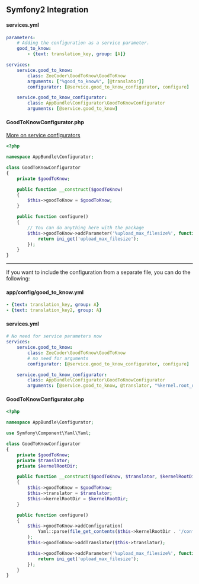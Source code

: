 ## Symfony2 Integration

#### services.yml
```yml
parameters:
    # Adding the configuration as a service parameter.
    good_to_know:
        - {text: translation_key, group: [A]}

services:
    service.good_to_know:
        class: ZeeCoder\GoodToKnow\GoodToKnow
        arguments: ["%good_to_know%", [@translator]]
        configurator: [@service.good_to_know_configurator, configure]

    service.good_to_know_configurator:
        class: AppBundle\Configurator\GoodToKnowConfigurator
        arguments: [@service.good_to_know]
```

#### GoodToKnowConfigurator.php
[More on service configurators](http://symfony.com/doc/current/components/dependency_injection/configurators.html)
```php
<?php

namespace AppBundle\Configurator;

class GoodToKnowConfigurator
{
    private $goodToKnow;

    public function __construct($goodToKnow)
    {
        $this->goodToKnow = $goodToKnow;
    }

    public function configure()
    {
        // You can do anything here with the package
        $this->goodToKnow->addParameter('%upload_max_filesize%', function() {
            return ini_get('upload_max_filesize');
        });
    }
}
```

---

If you want to include the configuration from a separate file, you can do the
following:

#### app/config/good_to_know.yml
```yml
- {text: translation_key, group: A}
- {text: translation_key2, group: A}
```

#### services.yml
```yml
# No need for service parameters now
services:
    service.good_to_know:
        class: ZeeCoder\GoodToKnow\GoodToKnow
        # no need for arguments
        configurator: [@service.good_to_know_configurator, configure]

    service.good_to_know_configurator:
        class: AppBundle\Configurator\GoodToKnowConfigurator
        arguments: [@service.good_to_know, @translator, "%kernel.root_dir%"]
```

#### GoodToKnowConfigurator.php
```php
<?php

namespace AppBundle\Configurator;

use Symfony\Component\Yaml\Yaml;

class GoodToKnowConfigurator
{
    private $goodToKnow;
    private $translator;
    private $kernelRootDir;

    public function __construct($goodToKnow, $translator, $kernelRootDir)
    {
        $this->goodToKnow = $goodToKnow;
        $this->translator = $translator;
        $this->kernelRootDir = $kernelRootDir;
    }

    public function configure()
    {
        $this->goodToKnow->addConfiguration(
            Yaml::parse(file_get_contents($this->kernelRootDir . '/config/good_to_know.yml'))
        );
        $this->goodToKnow->addTranslator($this->translator);

        $this->goodToKnow->addParameter('%upload_max_filesize%', function() {
            return ini_get('upload_max_filesize');
        });
    }
}
```
